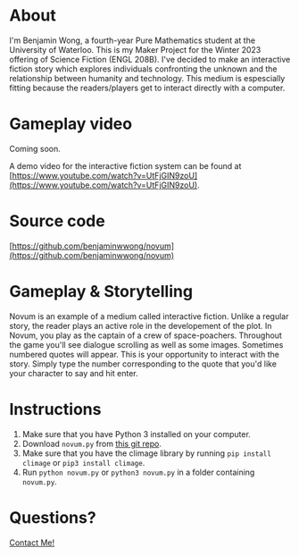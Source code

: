 # About
I'm Benjamin Wong, a fourth-year Pure Mathematics student at the University of Waterloo. This is my Maker Project for the Winter 2023 offering of Science Fiction (ENGL 208B).
I've decided to make an interactive fiction story which explores individuals confronting the unknown and the relationship between humanity and technology. This medium is espescially fitting because the readers/players get to interact directly with a computer.

# Gameplay video

Coming soon.

A demo video for the interactive fiction system can be found at [https://www.youtube.com/watch?v=UtFjGIN9zoU](https://www.youtube.com/watch?v=UtFjGIN9zoU).

# Source code

[https://github.com/benjaminwwong/novum](https://github.com/benjaminwwong/novum)

# Gameplay & Storytelling
Novum is an example of a medium called interactive fiction. Unlike a regular story, the reader plays an active role in the developement of the plot. 
In Novum, you play as the captain of a crew of space-poachers. Throughout the game you'll see dialogue scrolling as well as some images. Sometimes numbered quotes will appear. This is your opportunity to interact with the story. Simply type the number corresponding to the quote that you'd like your character to say and hit enter. 

# Instructions

1. Make sure that you have Python 3 installed on your computer. 
2. Download `novum.py` from [this git repo](https://github.com/benjaminwwong/novum).
3. Make sure that you have the climage library by running `pip install climage` or `pip3 install climage`.
4. Run `python novum.py` or `python3 novum.py` in a folder containing `novum.py`.

# Questions?
[Contact Me!](mailto:b62wong@uwaterloo.ca)
